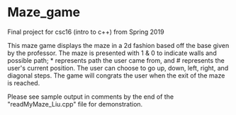 # Maze_game
Final project for csc16 (intro to c++) from Spring 2019

This maze game displays the maze in a 2d fashion based off the base given by the professor. The maze is presented with 1 & 0 to indicate walls 
and possible path; * represents path the user came from, and # represents the user's current position. The user can choose to 
go up, down, left, right, and diagonal steps. The game will congrats the user when the exit of the maze is reached.

Please see sample output in comments by the end of the "readMyMaze_Liu.cpp" file for demonstration.
